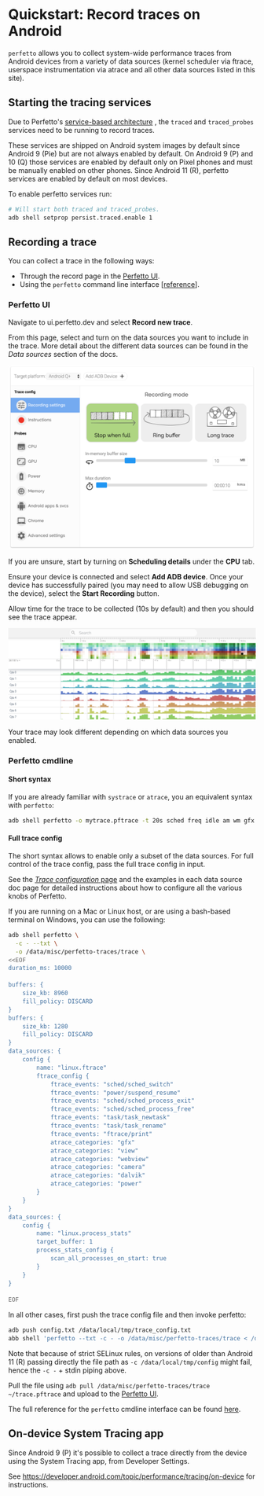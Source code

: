 # Quickstart: Record traces on Android

`perfetto` allows you to collect system-wide performance traces from Android
devices from a variety of data sources (kernel scheduler via ftrace, userspace
instrumentation via atrace and all other data sources listed in this site).

## Starting the tracing services

Due to Perfetto's [service-based architecture](/docs/concepts/service-model.md)
, the `traced` and `traced_probes` services need to be running to record traces.

These services are shipped on Android system images by default since Android 9
(Pie) but are not always enabled by default.
On Android 9 (P) and 10 (Q) those services are enabled by default only on Pixel
phones and must be manually enabled on other phones.
Since Android 11 (R), perfetto services are enabled by default on most devices.

To enable perfetto services run:

```bash
# Will start both traced and traced_probes.
adb shell setprop persist.traced.enable 1
```

## Recording a trace

You can collect a trace in the following ways:

* Through the record page in the [Perfetto UI](https://ui.perfetto.dev).
* Using the `perfetto` command line interface [[reference](/docs/reference/perfetto-cli.md)].

### Perfetto UI

Navigate to ui.perfetto.dev and select **Record new trace**.

From this page, select and turn on the data sources you want to include in the trace. More detail about the different data sources can be found in the
_Data sources_ section of the docs.

![Record page of the Perfetto UI](/docs/images/record-trace.png)

If you are unsure, start by turning on **Scheduling details** under the **CPU** tab.

Ensure your device is connected and select **Add ADB device**. Once your device has successfully paired (you may need to allow USB debugging on the device), select the **Start Recording** button.

Allow time for the trace to be collected (10s by default) and then you should see the trace appear.

![Perfetto UI with a trace loaded](/docs/images/trace-view.png)

Your trace may look different depending on which data sources you enabled.

### Perfetto cmdline

#### Short syntax

If you are already familiar with `systrace` or `atrace`, you an equivalent syntax
with `perfetto`:

```bash
adb shell perfetto -o mytrace.pftrace -t 20s sched freq idle am wm gfx view
```

#### Full trace config

The short syntax allows to enable only a subset of the data sources. For full
control of the trace config, pass the full trace config in input.

See the [_Trace configuration_ page](/docs/concepts/config.md) and the examples
in each data source doc page for detailed instructions about how to configure
all the various knobs of Perfetto.

If you are running on a Mac or Linux host, or are using a bash-based terminal
on Windows, you can use the following:

```bash
adb shell perfetto \
  -c - --txt \
  -o /data/misc/perfetto-traces/trace \
<<EOF
duration_ms: 10000

buffers: {
    size_kb: 8960
    fill_policy: DISCARD
}
buffers: {
    size_kb: 1280
    fill_policy: DISCARD
}
data_sources: {
    config {
        name: "linux.ftrace"
        ftrace_config {
            ftrace_events: "sched/sched_switch"
            ftrace_events: "power/suspend_resume"
            ftrace_events: "sched/sched_process_exit"
            ftrace_events: "sched/sched_process_free"
            ftrace_events: "task/task_newtask"
            ftrace_events: "task/task_rename"
            ftrace_events: "ftrace/print"
            atrace_categories: "gfx"
            atrace_categories: "view"
            atrace_categories: "webview"
            atrace_categories: "camera"
            atrace_categories: "dalvik"
            atrace_categories: "power"
        }
    }
}
data_sources: {
    config {
        name: "linux.process_stats"
        target_buffer: 1
        process_stats_config {
            scan_all_processes_on_start: true
        }
    }
}

EOF
```

In all other cases, first push the trace config file and then invoke perfetto:
```bash
adb push config.txt /data/local/tmp/trace_config.txt
abb shell 'perfetto --txt -c - -o /data/misc/perfetto-traces/trace < /data/local/tmp/trace_config.txt'
```

Note that because of strict SELinux rules, on versions of older than Android 11
(R) passing directly the file path as `-c /data/local/tmp/config` might fail,
hence the `-c -` + stdin piping above.

Pull the file using `adb pull /data/misc/perfetto-traces/trace ~/trace.pftrace`
and upload to the [Perfetto UI](https://ui.perfetto.dev).

The full reference for the `perfetto` cmdline interface can be found
[here](/docs/reference/perfetto-cli.md).

## On-device System Tracing app

Since Android 9 (P) it's possible to collect a trace directly from the device
using the System Tracing app, from Developer Settings.

See https://developer.android.com/topic/performance/tracing/on-device for
instructions.
